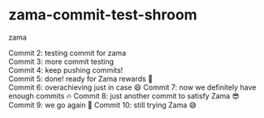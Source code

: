 # zama-commit-test-shroom
zama

Commit 2: testing commit for zama  
Commit 3: more commit testing  
Commit 4: keep pushing commits!  
Commit 5: done! ready for Zama rewards 🚀  
Commit 6: overachieving just in case 😄
Commit 7: now we definitely have enough commits 🔥
Commit 8: just another commit to satisfy Zama 😎
Commit 9: we go again 🎯
Commit 10: still trying Zama 😅
